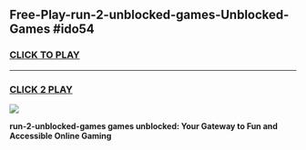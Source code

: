 
## Free-Play-run-2-unblocked-games-Unblocked-Games #ido54
<h3>
<a href="https://news.freeplayer.one?title=run-2-unblocked-games&ref=8M">CLICK TO PLAY</a></h3>
<hr>

<h3>
<a href="https://news.freeplayer.one?title=run-2-unblocked-games&ref=8M">CLICK 2 PLAY</a>
  
</h3>

<a href="https://news.freeplayer.one?title=run-2-unblocked-games&ref=8M"><img src="https://clearcache.store/games.png"></a>


**run-2-unblocked-games games unblocked: Your Gateway to Fun and Accessible Online Gaming**
